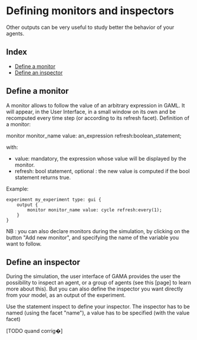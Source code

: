 # Defining monitors and inspectors

Other outputs can be very useful to study better the behavior of your agents.

## Index

* [Define a monitor](#define-a-monitor)
* [Define an inspector](#define-an-inspector)

## Define a monitor

A monitor allows to follow the value of an arbitrary expression in GAML. It will appear, in the User Interface, in a small window on its own and be recomputed every time step (or according to its refresh facet). Definition of a monitor: 

monitor monitor_name value: an_expression refresh:boolean_statement;

with:
* value: mandatory, the expression whose value will be displayed by the monitor.
* refresh: bool statement, optional : the new value is computed if the bool statement returns true.

Example:

```
experiment my_experiment type: gui {
	output {
		monitor monitor_name value: cycle refresh:every(1);
	}
}
```

NB : you can also declare monitors during the simulation, by clicking on the button "Add new monitor", and specifying the name of the variable you want to follow.

## Define an inspector

During the simulation, the user interface of GAMA provides the user the possibility to inspect an agent, or a group of agents (see this [page] to learn more about this). But you can also define the inspector you want directly from your model, as an output of the experiment.

Use the statement inspect to define your inspector. The inspector has to be named (using the facet "name"), a value has to be specified (with the value facet)

[TODO quand corrig�]